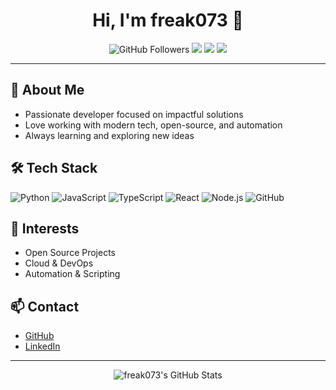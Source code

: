 <h1 align="center">Hi, I'm freak073 👋</h1>

<p align="center">
  <img src="https://img.shields.io/github/followers/freak073?style=social" alt="GitHub Followers"/>
  <img src="https://img.shields.io/badge/Code-Python-blue?logo=python"/>
  <img src="https://img.shields.io/badge/Code-JavaScript-yellow?logo=javascript"/>
  <img src="https://img.shields.io/badge/Open%20Source-Enthusiast-brightgreen"/>
</p>

---

## 🚀 About Me
- Passionate developer focused on impactful solutions
- Love working with modern tech, open-source, and automation
- Always learning and exploring new ideas

## 🛠 Tech Stack
![Python](https://img.shields.io/badge/-Python-333?style=flat&logo=python)
![JavaScript](https://img.shields.io/badge/-JavaScript-333?style=flat&logo=javascript)
![TypeScript](https://img.shields.io/badge/-TypeScript-333?style=flat&logo=typescript)
![React](https://img.shields.io/badge/-React-333?style=flat&logo=react)
![Node.js](https://img.shields.io/badge/-Node.js-333?style=flat&logo=node.js)
![GitHub](https://img.shields.io/badge/-GitHub-333?style=flat&logo=github)

## 🌱 Interests
- Open Source Projects
- Cloud & DevOps
- Automation & Scripting

## 📫 Contact
- [GitHub](https://github.com/freak073)
- [LinkedIn](#) <!-- Add your LinkedIn URL here -->

---

<p align="center">
  <img src="https://github-readme-stats.vercel.app/api?username=freak073&show_icons=true&theme=github_dark" alt="freak073's GitHub Stats" />
</p>
